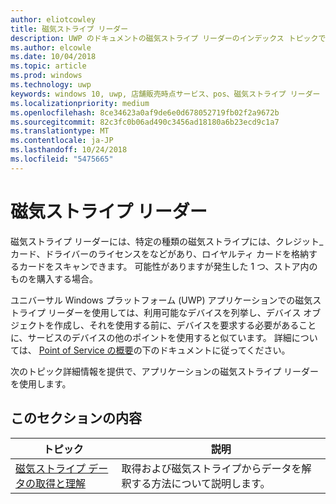 ```yaml
---
author: eliotcowley
title: 磁気ストライプ リーダー
description: UWP のドキュメントの磁気ストライプ リーダーのインデックス トピックです。
ms.author: elcowle
ms.date: 10/04/2018
ms.topic: article
ms.prod: windows
ms.technology: uwp
keywords: windows 10, uwp, 店舗販売時点サービス、pos、磁気ストライプ リーダー
ms.localizationpriority: medium
ms.openlocfilehash: 8ce34623a0af9de6e0d678052719fb02f2a9672b
ms.sourcegitcommit: 82c3fc0b06ad490c3456ad18180a6b23ecd9c1a7
ms.translationtype: MT
ms.contentlocale: ja-JP
ms.lasthandoff: 10/24/2018
ms.locfileid: "5475665"
---
```

# <a name="magnetic-stripe-reader"></a>磁気ストライプ リーダー

磁気ストライプ リーダーには、特定の種類の磁気ストライプには、クレジット_カード、ドライバーのライセンスをなどがあり、ロイヤルティ カードを格納するカードをスキャンできます。 可能性がありますが発生した 1 つ、ストア内のものを購入する場合。

ユニバーサル Windows プラットフォーム (UWP) アプリケーションでの磁気ストライプ リーダーを使用しては、利用可能なデバイスを列挙し、デバイス オブジェクトを作成し、それを使用する前に、デバイスを要求する必要があることに、サービスのデバイスの他のポイントを使用すると似ています。 詳細については、 [Point of Service の概要](pos-basics.md)の下のドキュメントに従ってください。

次のトピック詳細情報を提供で、アプリケーションの磁気ストライプ リーダーを使用します。

## <a name="in-this-section"></a>このセクションの内容

| トピック | 説明 |
|-------|-------------|
| [磁気ストライプ データの取得と理解](../devices-sensors/pos-magnetic-stripe-reader-data.md) | 取得および磁気ストライプからデータを解釈する方法について説明します。 |